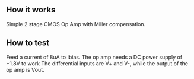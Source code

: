 <!---

This file is used to generate your project datasheet. Please fill in the information below and delete any unused
sections.

You can also include images in this folder and reference them in the markdown. Each image must be less than
512 kb in size, and the combined size of all images must be less than 1 MB.
-->

## How it works

Simple 2 stage CMOS Op Amp with Miller compensation.

## How to test

Feed a current of 8uA to Ibias.
The op amp needs a DC power supply of +1.8V to work
The differential inputs are V+ and V-, while the output of the op amp is Vout.